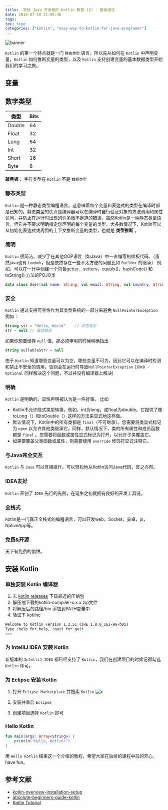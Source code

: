 ```yaml
---
title:  写给 Java 开发者的 Kotlin 教程 (2) - 基础语法
date: 2018-07-10 21:00:48
tags:
toc: true
categories: ["kotlin", "easy-way-to-kotlin-for-java-programer"]
---
```

![banner](https://s1.ax1x.com/2018/07/11/PuAzgf.png)

`Kotlin` 的第一个特点就是一门 `静态类型` 语言，所以先从如何在 `Kotlin` 中声明变量，`Kotlin` 如何推断变量的类型，以及 `Kotlin` 支持创建变量的基本数据类型开始我们的学习之旅。

<!-- more -->

## 变量














## 数字类型
类型    | Bits
----   | ---
Double |  64
Float  |  32
Long   |  64
Int    |  32
Short  |  16
Byte   |  8

**敲黑板：** 字符类型在 `Kotlin` 不是 `数据类型`

### 静态类型

`Kotlin` 是一种静态类型编程语言。这意味着每个变量和表达式的类型在编译时都是已知的。静态类型的优点是编译器可以在编译时自行验证对象的方法调用和属性访问，并防止在运行时出现的许多微不足道的错误。虽然Kotlin是一种静态类型语言，但它并不要求明确指定您声明的每个变量的类型。大多数情况下，Kotlin可以从初始化表达式或周围的上下文推断变量的类型，也就是 **类型推断** 。

### 简明

`Kotlin` 很简洁。减少了在其他OOP语言（如Java）中一直编写的样板代码。（虽然java也有 `Lombok`，但是依然存在一些不太方便的问题比如 `Builder` 的继承）
例如，可以在一行中创建一个包含getter，setters，equals()，hashCode() 和 toString() 方法的POJO类

```kotlin
data class User(val name: String, val email: String, val country: String)
```

### 安全
`Kotlin` 通过支持可空性作为其类型系统的一部分来避免 `NullPointerException`
例如：
```kotlin
String str = "Hello, World"    // 非空类型
str = null // 编译错误
```

如果你想要储存 `null` 值，那必须申明的时候明确指出
```kotlin
String nullableStr? = null   
```

由于 `Kotlin` 知道哪些变量可以为空，哪些变量不可为，因此它可以在编译时检测和禁止不安全的调用，否则会在运行时导致`NullPointerException` (`JDK8 - Optional` 同样解决这个问题，不过并没有编译器上解决)

### 明确
`Kotlin` 是明确的。显性声明被认为是一件好事。
比如
- Kotlin不允许隐式类型转换，例如，int为long，或float为double。它提供了像toLong（）和toDouble（）这样的方法来显式地这样做。
- 默认情况下，Kotlin中的所有类都是 `final`（不可继承）。您需要将类显式标记为 `open` 以允许其他类继承它。同样，默认情况下，类的所有属性和成员函数都是 `final` 。您需要将函数或属性显式标记为打开，以允许子类覆盖它。
- 如果要覆盖父类函数或属性，则需要使用 `override` 修饰符显式注释它。


### 与Java完全交互
`Kotlin` 与 `Java` 可以互相操作。可以轻松地从Kotlin访问Java代码，反之亦然。

### IDEA友好
`Kotlin` 开创了 `IDEA` 先行的先例，在诞生之初就拥有良好的开发工具链。

### 全栈式
kotlin是一门真正全栈式的编程语言，可以开发web，Socket，安卓，js，NativeApp等。

### 免费&开源
天下有免费的馅饼。


## 安装 Kotlin
### 单独安装 Kotlin 编译器
1. 去 [kotlin releases](https://github.com/JetBrains/kotlin/releases/latest) 下载最近的压缩包
2. 解压缩下载的kotlin-compiler-x.x.x.zip文件
3. 将解压后的路径/bin 添加到PATH变量中
4. 验证下 kotlinc

```bash
Welcome to Kotlin version 1.2.51 (JRE 1.8.0_162-ea-b01)
Type :help for help, :quit for quit
>>>
```
### 为 IntelliJ IDEA 安装 Kotlin
新版本的  `IntelliJ IDEA` 都已经支持了 `Kotlin`，我们在创建项目的时候记得勾选 `Kotlin` 即可。

### 为 Eclipse 安装 Kotlin
1. 打开 `Eclipse Marketplace` 并搜索 `Kotlin`
![x](https://s1.ax1x.com/2018/07/10/PnXZIe.png)

2. 安装并重启 `Eclipse`
3. 创建项目选择 `Kotlin` 即可

### Hello Kotlin
```kotlin
fun main(args: Array<String>) {
    println("Hello, Kotlin!")
}
```

用 `Hello Kotlin` 结束这一个介绍的教程，希望大家在后续的课程中玩的开心, have fun。

## 参考文献
- [kotlin-overview-installation-setup](https://www.callicoder.com/kotlin-overview-installation-setup/)
- [absolute-beginners-guide-kotlin](http://blog.teamtreehouse.com/absolute-beginners-guide-kotlin)
- [Kotlin Tutorial](https://www.tutorialkart.com/kotlin-tutorial/)